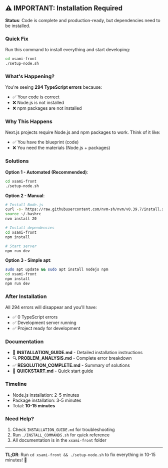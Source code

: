 ## ⚠️ IMPORTANT: Installation Required

**Status**: Code is complete and production-ready, but dependencies need to be installed.

### Quick Fix

Run this command to install everything and start developing:

```bash
cd xsami-front
./setup-node.sh
```

### What's Happening?

You're seeing **294 TypeScript errors** because:
- ✅ Your code is correct
- ❌ Node.js is not installed
- ❌ npm packages are not installed

### Why This Happens

Next.js projects require Node.js and npm packages to work. Think of it like:
- ✅ You have the blueprint (code)
- ❌ You need the materials (Node.js + packages)

### Solutions

**Option 1 - Automated (Recommended)**:
```bash
cd xsami-front
./setup-node.sh
```

**Option 2 - Manual**:
```bash
# Install Node.js
curl -o- https://raw.githubusercontent.com/nvm-sh/nvm/v0.39.7/install.sh | bash
source ~/.bashrc
nvm install 20

# Install dependencies
cd xsami-front
npm install

# Start server
npm run dev
```

**Option 3 - Simple apt**:
```bash
sudo apt update && sudo apt install nodejs npm
cd xsami-front
npm install
npm run dev
```

### After Installation

All 294 errors will disappear and you'll have:
- ✅ 0 TypeScript errors
- ✅ Development server running
- ✅ Project ready for development

### Documentation

- 📖 **INSTALLATION_GUIDE.md** - Detailed installation instructions
- 🔍 **PROBLEM_ANALYSIS.md** - Complete error breakdown
- ✅ **RESOLUTION_COMPLETE.md** - Summary of solutions
- 🚀 **QUICKSTART.md** - Quick start guide

### Timeline

- Node.js installation: 2-5 minutes
- Package installation: 3-5 minutes
- Total: **10-15 minutes**

### Need Help?

1. Check `INSTALLATION_GUIDE.md` for troubleshooting
2. Run `./INSTALL_COMMANDS.sh` for quick reference
3. All documentation is in the `xsami-front` folder

---

**TL;DR**: Run `cd xsami-front && ./setup-node.sh` to fix everything in 10-15 minutes! 🚀
